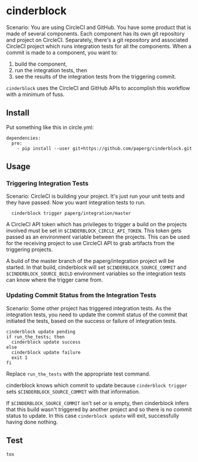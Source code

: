 # cinderblock

Scenario: You are using CircleCI and GitHub. You have some product that is made
of several components. Each component has its own git repository and project on
CircleCI.  Separately, there's a git repository and associated CircleCI project
which runs integration tests for all the components. When a commit is made to a
component, you want to:

  1. build the component,
  2. run the integration tests, then
  3. see the results of the integration tests from the triggering commit.

`cinderblock` uses the CircleCI and GitHub APIs to accomplish this workflow
with a minimum of fuss.

## Install

Put something like this in circle.yml:

    dependencies:
      pre:
        - pip install --user git+https://github.com/paperg/cinderblock.git

## Usage

### Triggering Integration Tests

Scenario: CircleCI is building your project. It's just run your unit tests and
they have passed. Now you want integration tests to run.

      cinderblock trigger paperg/integration/master

A CircleCI API token which has privileges to trigger a build on the projects
involved must be set in `$CINDERBLOCK_CIRCLE_API_TOKEN`.  This token gets passed
as an environment variable between the projects.  This can be used for the 
receiving project to use CircleCI API to grab artifacts from the triggering 
projects.

A build of the master branch of the paperg/integration project will be started.
In that build, cinderblock will set `$CINDERBLOCK_SOURCE_COMMIT` and
`$CINDERBLOCK_SOURCE_BUILD` environment variables so the integration tests can
know where the trigger came from.

### Updating Commit Status from the Integration Tests

Scenario: Some other project has triggered integration tests. As the
integration tests, you need to update the commit status of the commit that
initiated the tests, based on the success or failure of integration tests.

    cinderblock update pending
    if run_the_tests; then
      cinderblock update success
    else
      cinderblock update failure
      exit 1
    fi

Replace `run_the_tests` with the appropriate test command.

cinderblock knows which commit to update because `cinderblock trigger` sets
`$CINDERBLOCK_SOURCE_COMMIT` with that information.

If `$CINDERBLOCK_SOURCE_COMMIT` isn't set or is empty, then cinderblock infers
that this build wasn't triggered by another project and so there is no commit
status to update. In this case `cinderblock update` will exit, successfully
having done nothing.

## Test

    tox
